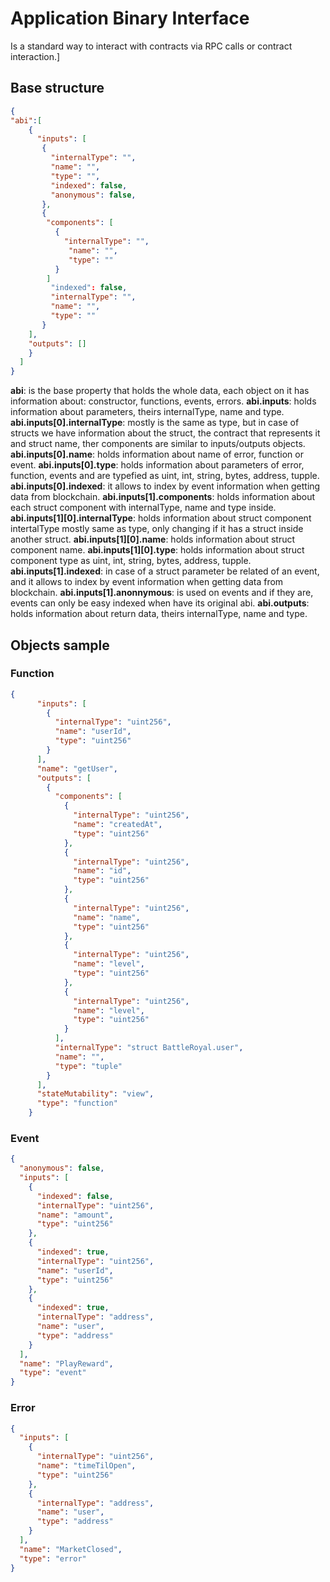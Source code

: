 # Application Binary Interface
Is a standard way to interact with contracts via RPC calls or contract interaction.]
## Base structure
```json
{
"abi":[
    {
      "inputs": [
       {
         "internalType": "",
         "name": "",
         "type": "",
         "indexed": false,
         "anonymous": false,
       },
       {
        "components": [
          {
            "internalType": "",
             "name": "",
             "type": ""
          }
        ]
         "indexed": false,
         "internalType": "",
         "name": "",
         "type": ""
       }
    ],
    "outputs": []
    }
  ]
}
```
**abi**: is the base property that holds the whole data, each object on it has information about: constructor, functions, events, errors.
**abi.inputs**: holds information about parameters, theirs internalType, name and type.
**abi.inputs[0].internalType**: mostly is the same as type, but in case of structs we have information about the struct, the contract that represents it and struct name, ther components are similar to inputs/outputs objects.
**abi.inputs[0].name**: holds information about name of error, function or event.
**abi.inputs[0].type**: holds information about parameters of error, function, events and are typefied as uint, int, string, bytes, address, tupple.
**abi.inputs[0].indexed**: it allows to index by event information when getting data from blockchain.
**abi.inputs[1].components**: holds information about each struct component with internalType, name and type inside.
**abi.inputs[1][0].internalType**: holds information about struct component intertalType mostly same as type, only changing if it has a struct inside another struct. 
**abi.inputs[1][0].name**: holds information about struct component name.
**abi.inputs[1][0].type**: holds information about struct component type as uint, int, string, bytes, address, tupple.
**abi.inputs[1].indexed**: in case of a struct parameter be related of an event, and it allows to index by event information when getting data from blockchain.
**abi.inputs[1].anonnymous**: is used on events and if they are, events can only be easy indexed when have its original abi.
**abi.outputs**: holds information about return data, theirs internalType, name and type.

## Objects sample

### Function
```json
{
      "inputs": [
        {
          "internalType": "uint256",
          "name": "userId",
          "type": "uint256"
        }
      ],
      "name": "getUser",
      "outputs": [
        {
          "components": [
            {
              "internalType": "uint256",
              "name": "createdAt",
              "type": "uint256"
            },
            {
              "internalType": "uint256",
              "name": "id",
              "type": "uint256"
            },
            {
              "internalType": "uint256",
              "name": "name",
              "type": "uint256"
            },
            {
              "internalType": "uint256",
              "name": "level",
              "type": "uint256"
            },
            {
              "internalType": "uint256",
              "name": "level",
              "type": "uint256"
            }
          ],
          "internalType": "struct BattleRoyal.user",
          "name": "",
          "type": "tuple"
        }
      ],
      "stateMutability": "view",
      "type": "function"
    }
```
### Event
```json
{
  "anonymous": false,
  "inputs": [
    {
      "indexed": false,
      "internalType": "uint256",
      "name": "amount",
      "type": "uint256"
    },
    {
      "indexed": true,
      "internalType": "uint256",
      "name": "userId",
      "type": "uint256"
    },
    {
      "indexed": true,
      "internalType": "address",
      "name": "user",
      "type": "address"
    }
  ],
  "name": "PlayReward",
  "type": "event"
}
```
### Error
```json
{
  "inputs": [
    {
      "internalType": "uint256",
      "name": "timeTilOpen",
      "type": "uint256"
    },
    {
      "internalType": "address",
      "name": "user",
      "type": "address"
    }
  ],
  "name": "MarketClosed",
  "type": "error"
}
```

